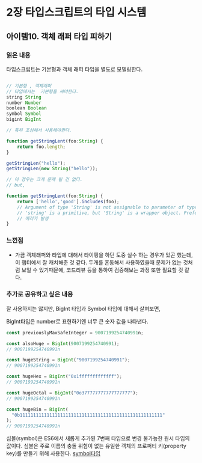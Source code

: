 # 2장 타입스크립트의 타입 시스템

## 아이템10. 객체 래퍼 타입 피하기

### 읽은 내용

타입스크립트는 기본형과 객체 래퍼 타입을 별도로 모델링한다.

```ts

// 기본형 , 객체래퍼
// 타입에서는  기본형을 써야한다.
string String
number Number
boolean Boolean
symbol Symbol
bigint BigInt

// 특히 조심해서 사용해야한다.

function getStringLent(foo:String) {
    return foo.length;
}

getStringLen("hello");
getStringLen(new String("hello"));

// 이 경우는 크게 문제 될 건 없다.
// but,

function getStringLent(foo:String) {
    return ['hello','good'].includes(foo);
    // Argument of type 'String' is not assignable to parameter of type 'string'.
    // 'string' is a primitive, but 'String' is a wrapper object. Prefer using 'string' when possible.(2345)
    // 에러가 발생
}

```

### 느낀점

- 가끔 객체래퍼와 타입에 대해서 타이핑을 하던 도중 실수 하는 경우가 있곤 했는데, 이 챕터에서 잘 캐치해준 것 같다. 두개를 혼동해서 사용하였을때
  문제가 없는 것처럼 보일 수 있기때문에, 코드리뷰 등을 통하여 검증해보는 과정 또한 필요할 것 같다.

### 추가로 공유하고 싶은 내용

잘 사용하지는 않지만, BigInt 타입과 Symbol 타입에 대해서 살펴보면,

BigInt타입은 number로 표현하기엔 너무 큰 숫자 값을 나타낸다.

```ts
const previouslyMaxSafeInteger = 9007199254740991n;

const alsoHuge = BigInt(9007199254740991);
// 9007199254740991n

const hugeString = BigInt("9007199254740991");
// 9007199254740991n

const hugeHex = BigInt("0x1fffffffffffff");
// 9007199254740991n

const hugeOctal = BigInt("0o377777777777777777");
// 9007199254740991n

const hugeBin = BigInt(
  "0b11111111111111111111111111111111111111111111111111111"
);
// 9007199254740991n
```

심볼(symbol)은 ES6에서 새롭게 추가된 7번째 타입으로 변경 불가능한 원시 타입의 값이다.
심볼은 주로 이름의 충돌 위험이 없는 유일한 객체의 프로퍼티 키(property key)를 만들기 위해 사용한다.
[symbol타입](https://poiemaweb.com/es6-symbol)
